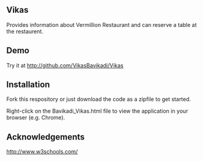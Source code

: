 ## Vikas
Provides information about Vermillion Restaurant and can reserve a table at the restaurent.

## Demo

Try it at http://github.com/VikasBavikadi/Vikas

## Installation

Fork this respository or just download the code as a zipfile to get started. 

Right-click on the Bavikadi_Vikas.html file to view the application in your browser (e.g. Chrome). 

## Acknowledgements

http://www.w3schools.com/

